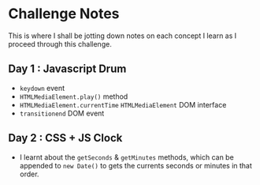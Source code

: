 # Challenge Notes

This is where I shall be jotting down notes on each concept I learn as I proceed through this challenge.

## Day 1 : Javascript Drum

* `keydown` event
* `HTMLMediaElement.play()` method
* `HTMLMediaElement.currentTime`
`HTMLMediaElement` DOM interface
* `transitionend` DOM event

## Day 2 : CSS + JS Clock
* I learnt about the `getSeconds` & `getMinutes` methods, which can be appended to `new Date()` to gets the currents seconds or minutes in that order.